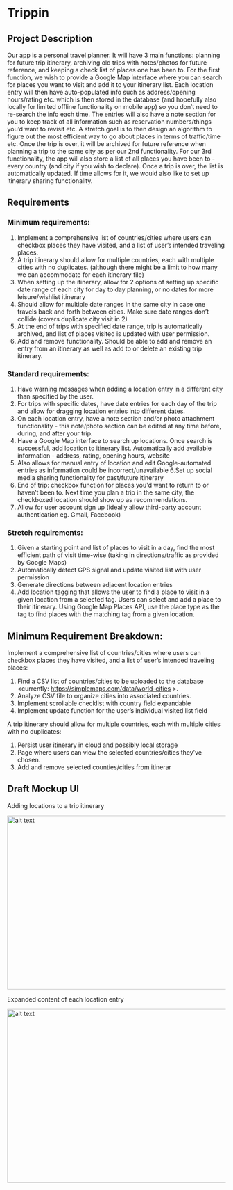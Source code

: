 # Trippin

## Project Description

Our app is a personal travel planner. It will have 3 main functions: planning for future trip itinerary, archiving old trips with notes/photos for future reference, and keeping a check list of places one has been to. For the first function, we wish to provide a Google Map interface where you can search for places you want to visit and add it to your itinerary list. Each location entry will then have auto-populated info such as address/opening hours/rating etc. which is then stored in the database (and hopefully also locally for limited offline functionality on mobile app) so you don’t need to re-search the info each time. The entries will also have a note section for you to keep track of all information such as reservation numbers/things you’d want to revisit etc. A stretch goal is to then design an algorithm to figure out the most efficient way to go about places in terms of traffic/time etc. Once the trip is over, it will be archived for future reference when planning a trip to the same city as per our 2nd functionality. For our 3rd functionality, the app will also store a list of all places you have been to - every country (and city if you wish to declare). Once a trip is over, the list is automatically updated. If time allows for it, we would also like to set up itinerary sharing functionality.

## Requirements

### Minimum requirements:
1. Implement a comprehensive list of countries/cities where users can checkbox places they have visited, and a list of user’s intended traveling places. 
2. A trip itinerary should allow for multiple countries, each with multiple cities with no duplicates. (although there might be a limit to how many we can accommodate for each itinerary file)
3. When setting up the itinerary, allow for 2 options of setting up specific date range of each city for day to day planning, or no dates for more leisure/wishlist itinerary
4. Should allow for multiple date ranges in the same city in case one travels back and forth between cities. Make sure date ranges don’t collide (covers duplicate city visit in 2)
5. At the end of trips with specified date range, trip is automatically archived, and list of places visited is updated with user permission.
6. Add and remove functionality. Should be able to add and remove an entry from an itinerary as well as add to or delete an existing trip itinerary.

### Standard requirements:
1. Have warning messages when adding a location entry in a different city than specified by the user.
2. For trips with specific dates, have date entries for each day of the trip and allow for dragging location entries into different dates.
3. On each location entry, have a note section and/or photo attachment functionality - this note/photo section can be edited at any time before, during, and after your trip.
4. Have a Google Map interface to search up locations. Once search is successful, add location to itinerary list. Automatically add available information - address, rating, opening hours, website
5. Also allows for manual entry of location and edit Google-automated entries as information could be incorrect/unavailable
6.Set up social media sharing functionality for past/future itinerary
7. End of trip: checkbox function for places you'd want to return to or haven’t been to. Next time you plan a trip in the same city, the checkboxed location should show up as recommendations.
8. Allow for user account sign up (ideally allow third-party account authentication eg. Gmail, Facebook)

### Stretch requirements: 
1. Given a starting point and list of places to visit in a day, find the most efficient path of visit time-wise (taking in directions/traffic as provided by Google Maps)
2. Automatically detect GPS signal and update visited list with user permission
3. Generate directions between adjacent location entries
4. Add location tagging that allows the user to find a place to visit in a given location from a selected tag. Users can select and add a place to their itinerary. Using Google Map Places API, use the place type as the tag to find places with the matching tag from a given location. 


## Minimum Requirement Breakdown: 
Implement a comprehensive list of countries/cities where users can checkbox places they have visited, and a list of user’s intended traveling places:
1. Find a CSV list of countries/cities to be uploaded to the database <currently: https://simplemaps.com/data/world-cities >.
2. Analyze CSV file to organize cities into associated countries.
3. Implement scrollable checklist with country field expandable
4. Implement update function for the user’s individual visited list field

A trip itinerary should allow for multiple countries, each with multiple cities with no duplicates:
1. Persist user itinerary in cloud and possibly local storage
2. Page where users can view the selected countries/cities they’ve chosen.
3. Add and remove selected counties/cities from itinerar



## Draft Mockup UI
Adding locations to a trip itinerary

<img src="https://github.com/jrayo00/Trippin/blob/master/Screen%20Shot%202020-05-23%20at%201.55.27%20AM.png" alt="alt text" width="600" height="400">

Expanded content of each location entry

<img src="https://github.com/jrayo00/Trippin/blob/master/Screen%20Shot%202020-05-23%20at%201.52.09%20AM.png" alt="alt text" width="600" height="400">

